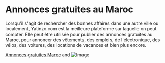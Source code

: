 # Annonces gratuites au Maroc

Lorsqu'il s'agit de rechercher des bonnes affaires dans une autre ville ou localement, Yatinzo.com est la meilleure plateforme sur laquelle on peut compter. Elle peut être utilisée pour publier des annonces gratuites au Maroc, pour annoncer des vêtements, des emplois, de l'électronique, des vélos, des voitures, des locations de vacances et bien plus encore.

[Annonces gratuites Maroc](https://www.yatinzo.com) and ![Image](https://www.yatinzo.com/)



